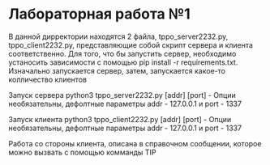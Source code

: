 # Лабораторная работа №1 
В данной дирректории находятся 2 файла, tppo_server2232.py, tppo_client2232.py, представляющие собой скрипт сервера и клиента соответственно. Для того, что бы запустить сервер, необходимо устаносить зависимости с помощью pip install -r requirements.txt. Изначально запускается сервер, затем, запускается какое-то колличество клиентов

Запуск сервера
python3 tppo_server2232.py [addr] [port] - Опции необязательны, дефолтные параметры addr - 127.0.0.1 и port - 1337

Запуск клиента
python3 tppo_client2232.py [addr] [port] - Опции необязательны, дефолтные параметры addr - 127.0.0.1 и port - 1337

Работа со стороны клиента, описана в справочном сообщении, которое можно вызвать с помощью комманды TIP
